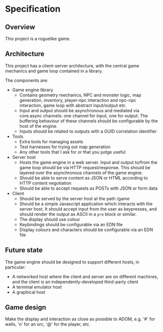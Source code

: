 # Specification

## Overview

This project is a roguelike game.

## Architecture

This project has a client-server architecture, with the central game mechanics and game loop contained in a library.

The components are:

* Game engine library
    - Contains geometry mechanics, NPC and monster logic, map generation, inventory, player-npc interaction and npc-npc interaction, game loop with abstract input/output etc.
    - Input and output should be asynchronous and mediated via core.async channels: one channel for input, one for output. The buffering behaviour of these channels should be configurable by the host of the engine.
    - Inputs should be related to outputs with a GUID correlation identifier
* Tools
    - Extra tools for managing assets
    - Test harnesses for trying out map generation
    - Any other tools that I ask for or that you judge useful
* Server host
    - Hosts the game engine in a web server. Input and output to/from the game loop should be via HTTP request/response. This should be layered over the asynchronous channels of the game engine.
    - Should be able to serve content as JSON or HTML according to HTTP content negotiation
    - Should be able to accept requests as POSTs with JSON or form data
* Client
    - Should be served by the server host at the path /game
    - Should be a simple Javascript application which interacts with the server host. It should accept input from the user as keypresses, and should render the output as ASCII in a `pre` block or similar. 
    - The display should use colour
    - Keybindings should be configurable via an EDN file
    - Display colours and characters should be configurable via an EDN file

## Future state

The game engine should be designed to support different hosts, in particular:
* A networked host where the client and server are on different machines, and the client is an independently-developed third-party client
* A terminal emulator host
* A graphical host

## Game design

Make the display and interaction as close as possible to ADOM, e.g. '#' for walls, 'o' for an orc, '@' for the player, etc.
